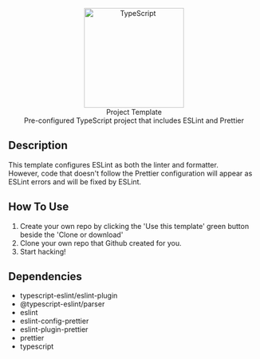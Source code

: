 <p align="center">
    <img src="https://www.typescriptlang.org/assets/images/logo.svg"
         alt="TypeScript" 
         title="TypeScript"
         width="200"
    />
    <br />
    Project Template <br />
    Pre-configured TypeScript project that includes ESLint and Prettier
</p>

## Description

This template configures ESLint as both the linter and formatter.  
However, code that doesn't follow the Prettier configuration will appear as ESLint errors and will be fixed by ESLint.

## How To Use

1. Create your own repo by clicking the 'Use this template' green button beside the 'Clone or download'
2. Clone your own repo that Github created for you.
3. Start hacking!

## Dependencies

-   typescript-eslint/eslint-plugin
-   @typescript-eslint/parser
-   eslint
-   eslint-config-prettier
-   eslint-plugin-prettier
-   prettier
-   typescript
